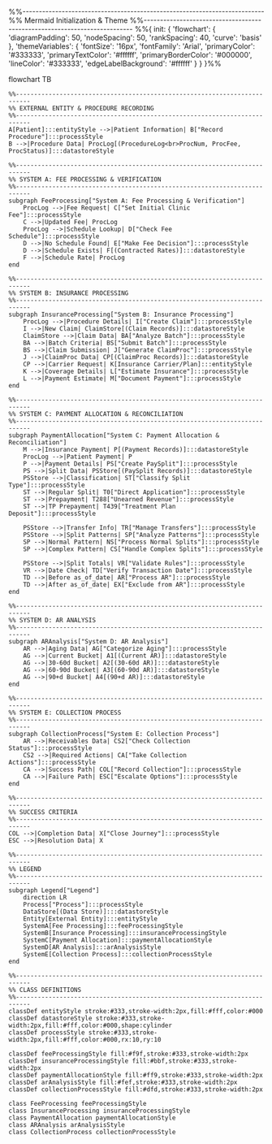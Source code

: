 %%--------------------------------------------------------------------------
%% Mermaid Initialization & Theme
%%--------------------------------------------------------------------------
%%{
  init: {
    'flowchart': {
      'diagramPadding': 50,
      'nodeSpacing': 50,
      'rankSpacing': 40,
      'curve': 'basis'
    },
    'themeVariables': {
      'fontSize': '16px',
      'fontFamily': 'Arial',
      'primaryColor': '#333333',
      'primaryTextColor': '#ffffff',
      'primaryBorderColor': '#000000',
      'lineColor': '#333333',
      'edgeLabelBackground': '#ffffff'
    }
  }
}%%

flowchart TB

    %%--------------------------------------------------------------------------
    %% EXTERNAL ENTITY & PROCEDURE RECORDING
    %%--------------------------------------------------------------------------
    A[Patient]:::entityStyle -->|Patient Information| B["Record Procedure"]:::processStyle
    B -->|Procedure Data| ProcLog[(ProcedureLog<br>ProcNum, ProcFee, ProcStatus)]:::datastoreStyle

    %%--------------------------------------------------------------------------
    %% SYSTEM A: FEE PROCESSING & VERIFICATION
    %%--------------------------------------------------------------------------
    subgraph FeeProcessing["System A: Fee Processing & Verification"]
        ProcLog -->|Fee Request| C["Set Initial Clinic Fee"]:::processStyle
        C -->|Updated Fee| ProcLog
        ProcLog -->|Schedule Lookup| D["Check Fee Schedule"]:::processStyle
        D -->|No Schedule Found| E["Make Fee Decision"]:::processStyle
        D -->|Schedule Exists| F[(Contracted Rates)]:::datastoreStyle
        F -->|Schedule Rate| ProcLog
    end

    %%--------------------------------------------------------------------------
    %% SYSTEM B: INSURANCE PROCESSING
    %%--------------------------------------------------------------------------
    subgraph InsuranceProcessing["System B: Insurance Processing"]
        ProcLog -->|Procedure Details| I["Create Claim"]:::processStyle
        I -->|New Claim| ClaimStore[(Claim Records)]:::datastoreStyle
        ClaimStore -->|Claim Data| BA["Analyze Batch"]:::processStyle
        BA -->|Batch Criteria| BS["Submit Batch"]:::processStyle
        BS -->|Claim Submission| J["Generate ClaimProc"]:::processStyle
        J -->|ClaimProc Data| CP[(ClaimProc Records)]:::datastoreStyle
        CP -->|Carrier Request| K[Insurance Carrier/Plan]:::entityStyle
        K -->|Coverage Details| L["Estimate Insurance"]:::processStyle
        L -->|Payment Estimate| M["Document Payment"]:::processStyle
    end

    %%--------------------------------------------------------------------------
    %% SYSTEM C: PAYMENT ALLOCATION & RECONCILIATION
    %%--------------------------------------------------------------------------
    subgraph PaymentAllocation["System C: Payment Allocation & Reconciliation"]
        M -->|Insurance Payment| P[(Payment Records)]:::datastoreStyle
        ProcLog -->|Patient Payment| P
        P -->|Payment Details| PS["Create PaySplit"]:::processStyle
        PS -->|Split Data| PSStore[(PaySplit Records)]:::datastoreStyle
        PSStore -->|Classification| ST["Classify Split Type"]:::processStyle
        ST -->|Regular Split| T0["Direct Application"]:::processStyle
        ST -->|Prepayment| T288["Unearned Revenue"]:::processStyle
        ST -->|TP Prepayment| T439["Treatment Plan Deposit"]:::processStyle

        PSStore -->|Transfer Info| TR["Manage Transfers"]:::processStyle
        PSStore -->|Split Patterns| SP["Analyze Patterns"]:::processStyle
        SP -->|Normal Pattern| NS["Process Normal Splits"]:::processStyle
        SP -->|Complex Pattern| CS["Handle Complex Splits"]:::processStyle

        PSStore -->|Split Totals| VR["Validate Rules"]:::processStyle
        VR -->|Date Check| TD["Verify Transaction Date"]:::processStyle
        TD -->|Before as_of_date| AR["Process AR"]:::processStyle
        TD -->|After as_of_date| EX["Exclude from AR"]:::processStyle
    end

    %%--------------------------------------------------------------------------
    %% SYSTEM D: AR ANALYSIS
    %%--------------------------------------------------------------------------
    subgraph ARAnalysis["System D: AR Analysis"]
        AR -->|Aging Data| AG["Categorize Aging"]:::processStyle
        AG -->|Current Bucket| A1[(Current AR)]:::datastoreStyle
        AG -->|30-60d Bucket| A2[(30-60d AR)]:::datastoreStyle
        AG -->|60-90d Bucket| A3[(60-90d AR)]:::datastoreStyle
        AG -->|90+d Bucket| A4[(90+d AR)]:::datastoreStyle
    end

    %%--------------------------------------------------------------------------
    %% SYSTEM E: COLLECTION PROCESS
    %%--------------------------------------------------------------------------
    subgraph CollectionProcess["System E: Collection Process"]
        AR -->|Receivables Data| CS2["Check Collection Status"]:::processStyle
        CS2 -->|Required Actions| CA["Take Collection Actions"]:::processStyle
        CA -->|Success Path| COL["Record Collection"]:::processStyle
        CA -->|Failure Path| ESC["Escalate Options"]:::processStyle
    end

    %%--------------------------------------------------------------------------
    %% SUCCESS CRITERIA
    %%--------------------------------------------------------------------------
    COL -->|Completion Data| X["Close Journey"]:::processStyle
    ESC -->|Resolution Data| X

    %%--------------------------------------------------------------------------
    %% LEGEND
    %%--------------------------------------------------------------------------
    subgraph Legend["Legend"]
        direction LR
        Process["Process"]:::processStyle
        DataStore[(Data Store)]:::datastoreStyle
        Entity[External Entity]:::entityStyle
        SystemA[Fee Processing]:::feeProcessingStyle
        SystemB[Insurance Processing]:::insuranceProcessingStyle
        SystemC[Payment Allocation]:::paymentAllocationStyle
        SystemD[AR Analysis]:::arAnalysisStyle
        SystemE[Collection Process]:::collectionProcessStyle
    end

    %%--------------------------------------------------------------------------
    %% CLASS DEFINITIONS
    %%--------------------------------------------------------------------------
    classDef entityStyle stroke:#333,stroke-width:2px,fill:#fff,color:#000
    classDef datastoreStyle stroke:#333,stroke-width:2px,fill:#fff,color:#000,shape:cylinder
    classDef processStyle stroke:#333,stroke-width:2px,fill:#fff,color:#000,rx:10,ry:10

    classDef feeProcessingStyle fill:#f9f,stroke:#333,stroke-width:2px
    classDef insuranceProcessingStyle fill:#bbf,stroke:#333,stroke-width:2px
    classDef paymentAllocationStyle fill:#ff9,stroke:#333,stroke-width:2px
    classDef arAnalysisStyle fill:#fef,stroke:#333,stroke-width:2px
    classDef collectionProcessStyle fill:#dfd,stroke:#333,stroke-width:2px

    class FeeProcessing feeProcessingStyle
    class InsuranceProcessing insuranceProcessingStyle
    class PaymentAllocation paymentAllocationStyle
    class ARAnalysis arAnalysisStyle
    class CollectionProcess collectionProcessStyle
